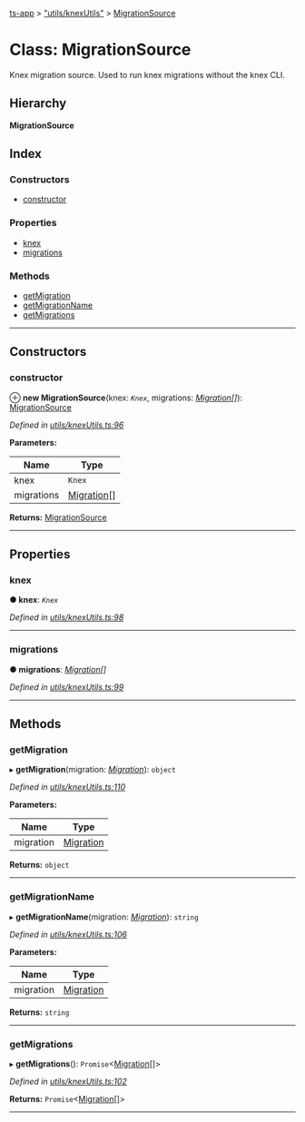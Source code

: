 [ts-app](../README.md) > ["utils/knexUtils"](../modules/_utils_knexutils_.md) > [MigrationSource](../classes/_utils_knexutils_.migrationsource.md)

# Class: MigrationSource

Knex migration source. Used to run knex migrations without the knex CLI.

## Hierarchy

**MigrationSource**

## Index

### Constructors

* [constructor](_utils_knexutils_.migrationsource.md#constructor)

### Properties

* [knex](_utils_knexutils_.migrationsource.md#knex)
* [migrations](_utils_knexutils_.migrationsource.md#migrations)

### Methods

* [getMigration](_utils_knexutils_.migrationsource.md#getmigration)
* [getMigrationName](_utils_knexutils_.migrationsource.md#getmigrationname)
* [getMigrations](_utils_knexutils_.migrationsource.md#getmigrations)

---

## Constructors

<a id="constructor"></a>

###  constructor

⊕ **new MigrationSource**(knex: *`Knex`*, migrations: *[Migration](../interfaces/_migration_.migration.md)[]*): [MigrationSource](_utils_knexutils_.migrationsource.md)

*Defined in [utils/knexUtils.ts:96](https://github.com/jmeyers91/ts-app/blob/0a84084/src/utils/knexUtils.ts#L96)*

**Parameters:**

| Name | Type |
| ------ | ------ |
| knex | `Knex` |
| migrations | [Migration](../interfaces/_migration_.migration.md)[] |

**Returns:** [MigrationSource](_utils_knexutils_.migrationsource.md)

___

## Properties

<a id="knex"></a>

###  knex

**● knex**: *`Knex`*

*Defined in [utils/knexUtils.ts:98](https://github.com/jmeyers91/ts-app/blob/0a84084/src/utils/knexUtils.ts#L98)*

___
<a id="migrations"></a>

###  migrations

**● migrations**: *[Migration](../interfaces/_migration_.migration.md)[]*

*Defined in [utils/knexUtils.ts:99](https://github.com/jmeyers91/ts-app/blob/0a84084/src/utils/knexUtils.ts#L99)*

___

## Methods

<a id="getmigration"></a>

###  getMigration

▸ **getMigration**(migration: *[Migration](../interfaces/_migration_.migration.md)*): `object`

*Defined in [utils/knexUtils.ts:110](https://github.com/jmeyers91/ts-app/blob/0a84084/src/utils/knexUtils.ts#L110)*

**Parameters:**

| Name | Type |
| ------ | ------ |
| migration | [Migration](../interfaces/_migration_.migration.md) |

**Returns:** `object`

___
<a id="getmigrationname"></a>

###  getMigrationName

▸ **getMigrationName**(migration: *[Migration](../interfaces/_migration_.migration.md)*): `string`

*Defined in [utils/knexUtils.ts:106](https://github.com/jmeyers91/ts-app/blob/0a84084/src/utils/knexUtils.ts#L106)*

**Parameters:**

| Name | Type |
| ------ | ------ |
| migration | [Migration](../interfaces/_migration_.migration.md) |

**Returns:** `string`

___
<a id="getmigrations"></a>

###  getMigrations

▸ **getMigrations**(): `Promise`<[Migration](../interfaces/_migration_.migration.md)[]>

*Defined in [utils/knexUtils.ts:102](https://github.com/jmeyers91/ts-app/blob/0a84084/src/utils/knexUtils.ts#L102)*

**Returns:** `Promise`<[Migration](../interfaces/_migration_.migration.md)[]>

___

